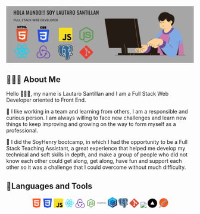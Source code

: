<img src="./img/Banner.png"/>

## 👩🏻‍💻 About Me

<p>
Hello 🙋🏻‍♂️, my name is Lautaro Santillan and I am a Full Stack Web Developer oriented to Front End.

🔸 I like working in a team and learning from others, I am a responsible and curious person. I am always willing to face new challenges and learn new things to keep improving and growing on the way to form myself as a professional.

🔸 I did the SoyHenry bootcamp, in which I had the opportunity to be a Full Stack Teaching Assistant, a great experience that helped me develop my technical and soft skills in depth, and make a group of people who did not know each other could get along, get along, have fun and support each other so it was a challenge that I could overcome without much difficulty.

</p>

## 🔧Languages and Tools

<p align="center">
<img width="5%" src="./img/icons/html-blanco.png">
<img width="5%" src="./img/icons/css-blanco.png">
<img width="5%" src="./img/icons/javascript.png">
<img width="5%" src="./img/icons/React.png">
<img width="5%" src="./img/icons/Redux.png">
<img width="5%" src="./img/icons/NodeJs.png">
<img width="5%" src="https://raw.githubusercontent.com/devicons/devicon/master/icons/express/express-original-wordmark.svg">
<img width="5%" src="./img/icons/sequelize.png">
<img width="5%" src="./img/icons/postgreSQL.png">
<img width="5%" src="./img/icons/Git.png">
<img width="5%" src="https://railway.app/brand/logo-light.png">
<img width="5%" src="./img/icons/vercel.png">
<img width="5%" src="./img/icons/postman.png">
</p>

<!--
**LautiSantillan/LautiSantillan** is a ✨ _special_ ✨ repository because its `README.md` (this file) appears on your GitHub profile.

Here are some ideas to get you started:

- 🔭 I’m currently working on ...
- 🌱 I’m currently learning ...
- 👯 I’m looking to collaborate on ...
- 🤔 I’m looking for help with ...
- 💬 Ask me about ...
- 📫 How to reach me: ...
- 😄 Pronouns: ...
- ⚡ Fun fact: ...
-->
